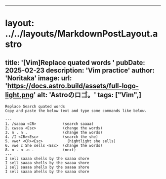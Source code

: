 
---
# layout: ../../layouts/MarkdownPostLayout.astro
title: '[Vim]Replace quated words
'
pubDate: 2025-02-23
description: 'Vim practice'
author: 'Noritaka'
image:
    url: 'https://docs.astro.build/assets/full-logo-light.png'
    alt: 'Astroのロゴ。'
tags: ["Vim",]
---


```
Replace Search quated words
Copy and paste the below text and type some commands like below.

---     
1. /saaaa <CR>            (search saaaa)
2. cwsea <Esc>            (change the words)
3. n . n .                (change the words)
4. /I <CR><Esc>           (search the she)
5. vwe* <CR><Esc>           (hightlight she sells)
6. vwe c She sells <Esc>  (change the words)
8. n . n .n .             (next)
---
I sell saaaa shells by the saaaa shore
I sell saaaa shells by the saaaa shore
I sell saaaa shells by the saaaa shore
I sell saaaa ahells by the saaaa shore
```
